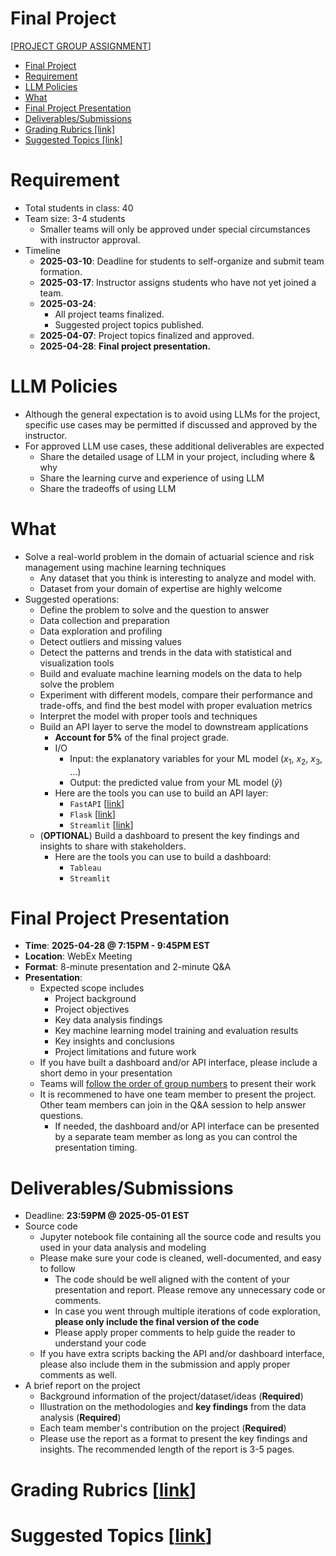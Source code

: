 # Final Project 
[[PROJECT GROUP ASSIGNMENT](https://docs.google.com/spreadsheets/d/13PV8Z56F4IvtMjSk-7MjvWcBdz24l1MUnjuzucB3RN8)]

- [Final Project](#final-project)
- [Requirement](#requirement)
- [LLM Policies](#llm-policies)
- [What](#what)
- [Final Project Presentation](#final-project-presentation)
- [Deliverables/Submissions](#deliverablessubmissions)
- [Grading Rubrics \[link\]](#grading-rubrics-link)
- [Suggested Topics \[link\]](#suggested-topics-link)

# Requirement
* Total students in class: 40
* Team size: 3-4 students
  * Smaller teams will only be approved under special circumstances with instructor approval.
* Timeline
  * **2025-03-10**: Deadline for students to self-organize and submit team formation.
  * **2025-03-17**: Instructor assigns students who have not yet joined a team.
  * **2025-03-24**: 
    * All project teams finalized.
    * Suggested project topics published.
  * **2025-04-07**: Project topics finalized and approved.
  * **2025-04-28**: **Final project presentation.**

# LLM Policies
- Although the general expectation is to avoid using LLMs for the project, specific use cases may be permitted if discussed and approved by the instructor.
- For approved LLM use cases, these additional deliverables are expected
  - Share the detailed usage of LLM in your project, including where & why
  - Share the learning curve and experience of using LLM
  - Share the tradeoffs of using LLM

# What
* Solve a real-world problem in the domain of actuarial science and risk management using machine learning techniques
  * Any dataset that you think is interesting to analyze and model with.
  * Dataset from your domain of expertise are highly welcome
* Suggested operations:
  * Define the problem to solve and the question to answer
  * Data collection and preparation
  * Data exploration and profiling
  * Detect outliers and missing values
  * Detect the patterns and trends in the data with statistical and visualization tools
  * Build and evaluate machine learning models on the data to help solve the problem
  * Experiment with different models, compare their performance and trade-offs, and find the best model with proper evaluation metrics
  * Interpret the model with proper tools and techniques
  * Build an API layer to serve the model to downstream applications
    * **Account for 5%** of the final project grade.
    * I/O
      * Input: the explanatory variables for your ML model ($x_1$, $x_2$, $x_3$, ...)
      * Output: the predicted value from your ML model ($\hat{y}$)
    * Here are the tools you can use to build an API layer:
      * `FastAPI` [[link](https://fastapi.tiangolo.com/)]
      * `Flask` [[link](https://flask.palletsprojects.com/URL_ADDRESS)]
      * `Streamlit` [[link](https://streamlit.io/)]
  * (**OPTIONAL**) Build a dashboard to present the key findings and insights to share with stakeholders. 
    * Here are the tools you can use to build a dashboard:
      * `Tableau` 
      * `Streamlit`


# Final Project Presentation
* **Time**: **2025-04-28 @ 7:15PM - 9:45PM EST**
* **Location**: WebEx Meeting
* **Format**: 8-minute presentation and 2-minute Q&A
* **Presentation**:
  * Expected scope includes
    * Project background
    * Project objectives
    * Key data analysis findings
    * Key machine learning model training and evaluation results
    * Key insights and conclusions
    * Project limitations and future work
  * If you have built a dashboard and/or API interface, please include a short demo in your presentation
  * Teams will [follow the order of group numbers](https://docs.google.com/spreadsheets/d/13PV8Z56F4IvtMjSk-7MjvWcBdz24l1MUnjuzucB3RN8) to present their work
  * It is recommened to have one team member to present the project. Other team members can join in the Q&A session to help answer questions.
    * If needed, the dashboard and/or API interface can be presented by a separate team member as long as you can control the presentation timing.
  

# Deliverables/Submissions 
* Deadline: **23:59PM @ 2025-05-01 EST**
* Source code
  * Jupyter notebook file containing all the source code and results you used in your data analysis and modeling
  * Please make sure your code is cleaned, well-documented, and easy to follow
    * The code should be well aligned with the content of your presentation and report. Please remove any unnecessary code or comments.
    * In case you went through multiple iterations of code exploration, **please only include the final version of the code**
    * Please apply proper comments to help guide the reader to understand your code
  * If you have extra scripts backing the API and/or dashboard interface, please also include them in the submission and apply proper comments as well.
* A brief report on the project
  * Background information of the project/dataset/ideas (**Required**)
  * Illustration on the methodologies and **key findings** from the data analysis (**Required**)
  * Each team member's contribution on the project (**Required**)
  * Please use the report as a format to present the key findings and insights. The recommended length of the report is 3-5 pages.
  

# Grading Rubrics [[link](./rubrics.md)]

# Suggested Topics [[link](./topics.md)]
